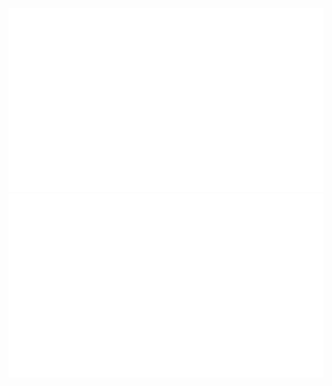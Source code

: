![](https://raw.githubusercontent.com/mesemi/githubstats/master/generated/overview.svg#gh-dark-mode-only)
![](https://raw.githubusercontent.com/mesemi/githubstats/master/generated/languages.svg#gh-dark-mode-only)
